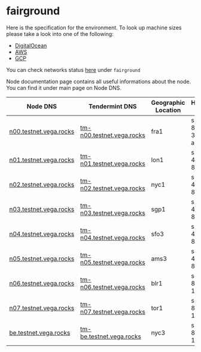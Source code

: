 # fairground

Here is the specification for the environment. To look up machine sizes please take a look into one of the following:

* [DigitalOcean](https://slugs.do-api.dev/)
* [AWS](https://aws.amazon.com/ec2/instance-types/)
* [GCP](https://gcpinstances.doit-intl.com/)

You can check networks status [here](https://stats.vega.trading/) under `fairground`

Node documentation page contains all useful informations about the node. You can find it under main page on Node DNS.

| Node DNS | Tendermint DNS | Geographic Location | Hardware Setup | Cloud |
| ----------------------------------------- | -------------- | ------------------- | -------------- | ----- |
| [n00.testnet.vega.rocks](https://n00.testnet.vega.rocks) | [tm-n00.testnet.vega.rocks](https://tm-n00.testnet.vega.rocks) | fra1 | s-8vcpu-32gb-amd | do |
| [n01.testnet.vega.rocks](https://n01.testnet.vega.rocks) | [tm-n01.testnet.vega.rocks](https://tm-n01.testnet.vega.rocks) | lon1 | s-4vcpu-8gb | do |
| [n02.testnet.vega.rocks](https://n02.testnet.vega.rocks) | [tm-n02.testnet.vega.rocks](https://tm-n02.testnet.vega.rocks) | nyc1 | s-4vcpu-8gb | do |
| [n03.testnet.vega.rocks](https://n03.testnet.vega.rocks) | [tm-n03.testnet.vega.rocks](https://tm-n03.testnet.vega.rocks) | sgp1 | s-4vcpu-8gb | do |
| [n04.testnet.vega.rocks](https://n04.testnet.vega.rocks) | [tm-n04.testnet.vega.rocks](https://tm-n04.testnet.vega.rocks) | sfo3 | s-4vcpu-8gb | do |
| [n05.testnet.vega.rocks](https://n05.testnet.vega.rocks) | [tm-n05.testnet.vega.rocks](https://tm-n05.testnet.vega.rocks) | ams3 | s-4vcpu-8gb | do |
| [n06.testnet.vega.rocks](https://n06.testnet.vega.rocks) | [tm-n06.testnet.vega.rocks](https://tm-n06.testnet.vega.rocks) | blr1 | s-8vcpu-16gb | do |
| [n07.testnet.vega.rocks](https://n07.testnet.vega.rocks) | [tm-n07.testnet.vega.rocks](https://tm-n07.testnet.vega.rocks) | tor1 | s-8vcpu-16gb | do |
| [be.testnet.vega.rocks](https://be.testnet.vega.rocks) | [tm-be.testnet.vega.rocks](https://tm-be.testnet.vega.rocks) | nyc3 | s-8vcpu-16gb | do |

